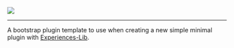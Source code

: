 <img src="https://imgur.com/RTuYY8g.png" />

----

A bootstrap plugin template to use when creating a new simple minimal plugin with [Experiences-Lib](https://github.com/PinozenTH/Experiences-Lib).
